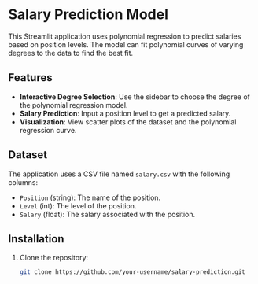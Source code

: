 # Salary Prediction Model

This Streamlit application uses polynomial regression to predict salaries based on position levels. The model can fit polynomial curves of varying degrees to the data to find the best fit.

## Features

- **Interactive Degree Selection**: Use the sidebar to choose the degree of the polynomial regression model.
- **Salary Prediction**: Input a position level to get a predicted salary.
- **Visualization**: View scatter plots of the dataset and the polynomial regression curve.

## Dataset

The application uses a CSV file named `salary.csv` with the following columns:

- `Position` (string): The name of the position.
- `Level` (int): The level of the position.
- `Salary` (float): The salary associated with the position.

## Installation

1. Clone the repository:

   ```sh
   git clone https://github.com/your-username/salary-prediction.git
